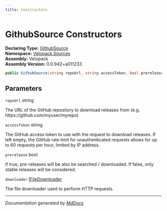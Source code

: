 ```yaml
---
title: Constructors
---
```

<!--  
  <auto-generated>   
    The contents of this file were generated by a tool.  
    Changes to this file may be list if the file is regenerated  
  </auto-generated>   
-->

# GithubSource Constructors

**Declaring Type:** [GithubSource](../index.md)  
**Namespace:** [Velopack.Sources](../../index.md)  
**Assembly:** Velopack  
**Assembly Version:** 0.0.942+a011233

```csharp
public GithubSource(string repoUrl, string accessToken, bool prerelease, IFileDownloader downloader = null);
```

## Parameters

`repoUrl`  string

The URL of the GitHub repository to download releases from  (e.g. https:\/\/github.com\/myuser\/myrepo)

`accessToken`  string

The GitHub access token to use with the request to download releases.  If left empty, the GitHub rate limit for unauthenticated requests allows  for up to 60 requests per hour, limited by IP address.

`prerelease`  bool

If true, pre\-releases will be also be searched \/ downloaded. If false, only stable releases will be considered.

`downloader`  [IFileDownloader](../../IFileDownloader/index.md)

The file downloader used to perform HTTP requests. 

___

*Documentation generated by [MdDocs](https://github.com/ap0llo/mddocs)*
